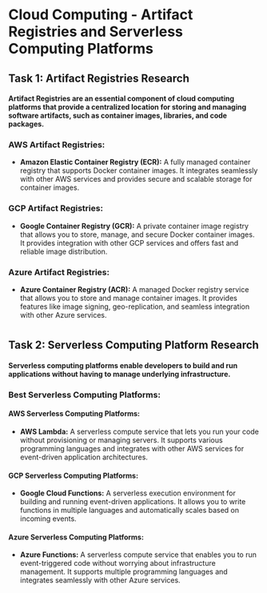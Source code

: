 # Cloud Computing - Artifact Registries and Serverless Computing Platforms

## Task 1: Artifact Registries Research

#### Artifact Registries are an essential component of cloud computing platforms that provide a centralized location for storing and managing software artifacts, such as container images, libraries, and code packages.

### AWS Artifact Registries:

- **Amazon Elastic Container Registry (ECR):** A fully managed container registry that supports Docker container images. It integrates seamlessly with other AWS services and provides secure and scalable storage for container images.

### GCP Artifact Registries:

- **Google Container Registry (GCR):** A private container image registry that allows you to store, manage, and secure Docker container images. It provides integration with other GCP services and offers fast and reliable image distribution.

### Azure Artifact Registries:

- **Azure Container Registry (ACR):** A managed Docker registry service that allows you to store and manage container images. It provides features like image signing, geo-replication, and seamless integration with other Azure services.

#

## Task 2: Serverless Computing Platform Research

#### Serverless computing platforms enable developers to build and run applications without having to manage underlying infrastructure.

### Best Serverless Computing Platforms:

#### AWS Serverless Computing Platforms:

- **AWS Lambda:** A serverless compute service that lets you run your code without provisioning or managing servers. It supports various programming languages and integrates with other AWS services for event-driven application architectures.

#### GCP Serverless Computing Platforms:

- **Google Cloud Functions:** A serverless execution environment for building and running event-driven applications. It allows you to write functions in multiple languages and automatically scales based on incoming events.

#### Azure Serverless Computing Platforms:

- **Azure Functions:** A serverless compute service that enables you to run event-triggered code without worrying about infrastructure management. It supports multiple programming languages and integrates seamlessly with other Azure services.

